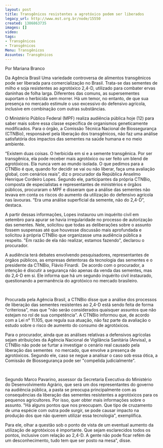 ```yaml
---
layout: post
title: Transgênicos resistentes a agrotóxico podem ser liberados
legacy_url: http://www.mst.org.br/node/15550
created: 1386863735
images: []
video: 
tags:
- Transgênicos
- Transgênicos
Menu: Transgênicos
Assuntos: Transgênicos
---
```



Por Mariana Branco

Da Agência Brasil
Uma variedade controversa de alimentos transgênicos pode ser liberada para comercialização no Brasil. Trata-se das sementes de milho e soja resistentes ao agrotóxico 2,4-D, utilizado para combater ervas daninhas de folha larga. Diferentes das comuns, as supersementes suportam o herbicida sem morrer. Há um temor, no entanto, de que sua presença no mercado estimule o uso excessivo do defensivo agrícola, inclusive em combinação com outras substâncias.


O Ministério Público Federal (MPF) realiza audiência pública hoje (12) para saber mais sobre essa classe específica de organismos geneticamente modificados. Para o órgão, a Comissão Técnica Nacional de Biossegurança (CTNBio), responsável pela liberação dos transgênicos, não faz uma análise satisfatória dos impactos das sementes na saúde humana e no meio ambiente.


“Existem duas coisas. O herbicida em si e a semente transgênica. Por ser transgênica, ela pode receber mais agrotóxico ou ser feito um blend de agrotóxicos. Ela nunca vem ao mundo isolada. O que pedimos para a CTNBio é que, quando for decidir se vai ou não liberar, faça uma avaliação global, com cenários reais”, diz o procurador da República Anselmo Henrique Cordeiro Lopes. Segundo ele, participantes da própria CTNBio, composta de especialistas e representantes de ministérios e órgãos públicos, procuraram o MPF e disseram que a análise das sementes não levava em conta os riscos do aumento da utilização do defensivo agrícola nas lavouras. “Era uma análise superficial da semente, não do 2,4-D”, destaca.  


A partir dessas informações, Lopes instaurou um inquérito civil em setembro para apurar se havia irregularidade no processo de autorização das sementes. Nele, solicitou que todas as deliberações sobre o assunto fossem suspensas até que houvesse discussão mais aprofundada e solicitou à própria CTNBio que organizasse uma audiência pública a respeito. "Em razão de ela não realizar, estamos fazendo", declarou o procurador. 


A audiência terá debates envolvendo pesquisadores, representantes de órgãos públicos, as empresas detentoras da tecnologia das sementes e o presidente da CTNBio, Flávio Finardi.  De acordo com o procurador, a intenção é discutir a segurança não apenas da venda das sementes, mas do 2,4-D em si. Ele informa que há um segundo inquérito civil instaurado, questionando a permanência do agrotóxico no mercado brasileiro. 

 

Procurada pela Agência Brasil, a CTNBio disse que a análise dos processos de liberação das sementes resistentes ao 2,4-D está sendo feita de forma "criteriosa", mas que "não serão considerados quaisquer assuntos que não estejam no rol de sua competência". A CTNBio informou que, de acordo com a Lei n° 11.105, que regula sua atuação, não faz parte da avaliação o estudo sobre o risco de aumento do consumo de agrotóxicos.


Para o procurador, ainda que as análises relativas a defensivos agrícolas sejam atribuições da Agência Nacional de Vigilância Sanitária (Anvisa), a CTNBio não pode se furtar a investigar o cenário real causado pela liberação das sementes  no mercado, que envolve a presença de agrotóxicos. Segundo ele, caso se negue a analisar o caso sob essa ótica, a Comissão de Biossegurança pode ser "compelida judicialmente". 

 

Segundo Marco Pavarino, assessor da Secretaria Executiva do Ministério do Desenvolvimento Agrário, que será um dos representantes do governo na audiência pública, a pasta se preocupa principalmente com as consequências da liberação das sementes resistentes a agrotóxicos para os pequenos agricultores. Por isso, quer obter mais informações sobre o assunto. "Há alguns pontos que nos preocupam. Que tipo de cruzamento de uma espécie com outra pode surgir, se pode causar impacto na produção dos que não querem utilizar essa tecnologia", exemplifica.


Para ele, olhar a questão sob o ponto de vista de um eventual aumento da utilização de agrotóxicos é importante. Que sejam esclarecidos todos os pontos, inclusive com relação ao 2,4-D. A gente não pode ficar refém de um desconhecimento, tudo tem que ser posto na mesa", disse.
 
